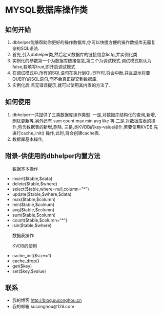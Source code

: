 <html>
<head>
	<h1>MYSQL数据库操作类</h1>
</head>
<body>

<h2>如何开始</h2>
<ol>
<li>dbhelper能够帮助你更好的操作数据库,你可以快捷方便的操作数据库无需复杂的SQL语法.</li>
<li>首先,引入dbhelper类,然后定义数据库的链接信息$cfg,并实例化类</li>
<li>实例化的参数第一个为数据库链接信息,第二个为调试模式,调试模式默认为false,若填写true,即开启调试模式</li>
<li>在调试模式中,所有的SQL语句在执行到QUERY时,将会中断,并且显示将要QUERY的SQL语句,而不会真正提交到数据库.</li>
<li>实例化后,若无错误提示,就可以使用其内置的方法了.</li>
</ol>

<h2>如何使用</h2>
<ol>
<li>dbhelper一共提供了三类数据库操作类型.
一是,对数据库结构化的查询,新增,删除更新等.另外还有 sum count max min avg like 等
二是,对数据库表的操作,包含数据表的新增,删除.
三是,类KVDB的key-value操作,若要使用KVDB,先进行cache_init() 操作,此时,将会创建cache表.
</li>

<li>
数据库基本操作,
</li>

</ol>

<h2>附录-供使用的dbhelper内置方法</h2>
<ul>

<p>数据基本操作</p>
<li>insert($table,$data)</li>
<li>delete($table,$where)</li>
<li>select($table,where=null,column="*")</li>
<li>update($table,$where,$data)</li>
<li>max($table,$column)</li>
<li>min($table,$colnum)</li>
<li>avg($table,$column)</li>
<li>sum($table,$column)</li>
<li>count($table,$column="*")</li>
<li>isin($table,$where)</li>

<p>数据表操作</p>

<p>KVDB的使用</p>

<li>cache_init($size=1)</li>
<li>cache_drop()</li>
<li>get($key)</li>
<li>set($key,$value)</li>


</ul>
<h2>联系</h2>
<ul>
<li>我的博客 <a href="http://blog.suconghou.cn">http://blog.suconghou.cn</a></li>
<li>我的邮箱 suconghou@126.com</li>
</ul>
</body>
</html>